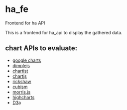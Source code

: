 # ha_fe
Frontend for ha API

This is a frontend for ha_api to display the gathered data.

## chart APIs to evaluate:
- [google charts](https://developers.google.com/chart/)
- [dimplejs](http://dimplejs.org/)
- [chartist](https://gionkunz.github.io/chartist-js/)
- [chartjs](http://www.chartjs.org/)
- [rickshaw](http://code.shutterstock.com/rickshaw/)
- [cubism](http://square.github.io/cubism/)
- [morris.js](http://morrisjs.github.io/morris.js/)
- [highcharts](http://www.highcharts.com)
- [D3](http://d3js.org/)a
